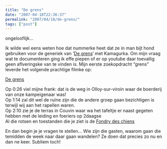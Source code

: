 ```yaml
---
title: "De grens"
date: "2007-04-18T22:36:37"
permalink: "2007/04/18/de-grens/"
tags: ["post"]
---
```

ongelooflijk…

Ik wilde wel eens weten hoe dat nummerke heet dat ze in man bijt hond gebruiken voor de generiek van ‘[De grens](http://www.manbijthond.be/main.asp?id=41 "http://www.manbijthond.be/main.asp?id=41")‘ met Kamagurka. Om mijn vraag wat te documenteren ging ik effe piepen of er op youtube daar toevallig geen aflveringske van te vinden is. Mijn eerste zoekopdracht “grens” leverde het volgende prachtige filmke op:

[De grens](http://www.youtube.com/watch?v=PbC-3FVBcQ4 "http://www.youtube.com/watch?v=PbC-3FVBcQ4")

Op 0:26 viel mijne frank: dat is de weg in Olloy-sur-viroin waar de boerderij van onze kampeigenaar was!  
Op 1:14 zal dit wel de ruïne zijn die de andere groep gaan bezichtigen is terwijl wij aan het rapellen waren.  
Op 2:10 zie je de terras in Couvin waar wa het tafeltje er naast gegeten hebben met de leiding en foeriers op 2daagse  
Al die rotsen en toestanden die je ziet is de [Fondry des chiens](http://www.escapades.be/esca/mcu/mcufondr.htm "http://www.escapades.be/esca/mcu/mcufondr.htm")

En dan begin je je vragen te stellen… Wie zijn die gasten, waarom gaan die temidden de week naar daar gaan wandelen? Ze doen dat precies zo nu en dan ne keer. Subliem toch!
